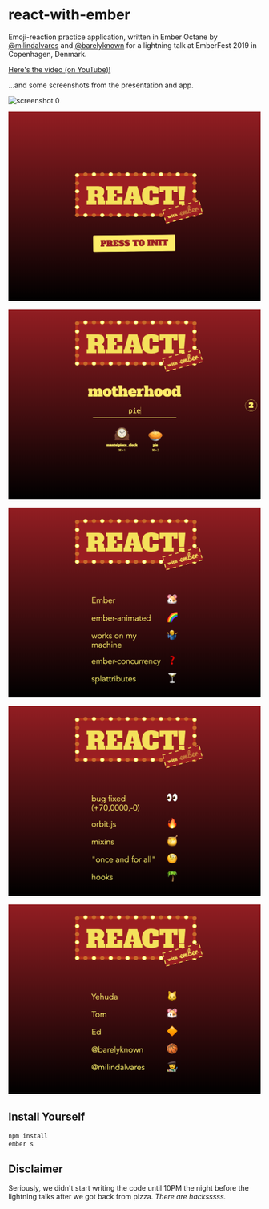 # react-with-ember

Emoji-reaction practice application, written in Ember Octane by [@milindalvares](https://twitter.com/milindalvares) and [@barelyknown](https://twitter.com/barelyknown) for a lightning talk at EmberFest 2019 in Copenhagen, Denmark.

[Here's the video (on YouTube)!](https://youtu.be/y3rXwPvn7Cw)

...and some screenshots from the presentation and app.

![screenshot 0](public/screenshot-0.png)

![screenshot 1](public/screenshot-1.png)

![screenshot 2](public/screenshot-2.png)

![screenshot 3](public/screenshot-3.png)

![screenshot 4](public/screenshot-4.png)

![screenshot 5](public/screenshot-5.png)

## Install Yourself

```
npm install
ember s
```

## Disclaimer

Seriously, we didn't start writing the code until 10PM the night before the lightning talks after we got back from pizza. _There are hacksssss._